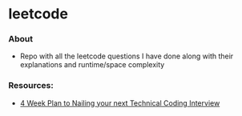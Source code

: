 # leetcode

### About
- Repo with all the leetcode questions I have done along with their explanations and runtime/space complexity

### Resources:
- [4 Week Plan to Nailing your next Technical Coding Interview](https://helen-zhang.medium.com/the-4-week-plan-to-nailing-your-next-coding-technical-interview-internship-level-c5368c47e1d)



